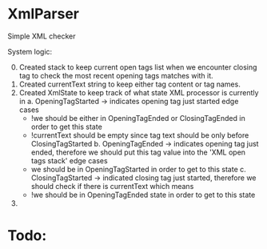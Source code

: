 # XmlParser

Simple XML checker

System logic:

0. Created stack to keep current open tags list when we encounter closing tag to check the most recent opening tags matches with it.
1. Created currentText string to keep either tag content or tag names.
2. Created XmlState to keep track of what state XML processor is currently in
  a. OpeningTagStarted -> indicates opening tag just started
    edge cases
    - !we should be either in OpeningTagEnded or ClosingTagEnded in order to get this state
    - !currentText should be empty since tag text should be only before ClosingTagStarted
  b. OpeningTagEnded -> indicates opening tag just ended, therefore we should put this tag value into the 'XML open tags stack'
    edge cases
    - we should be in OpeningTagStarted in order to get to this state
  c. ClosingTagStarted -> indicated closing tag just started, therefore we should check if there is currentText which means 
    - !we should be in OpeningTagEnded state in order to get to this state
3. 

# Todo: 